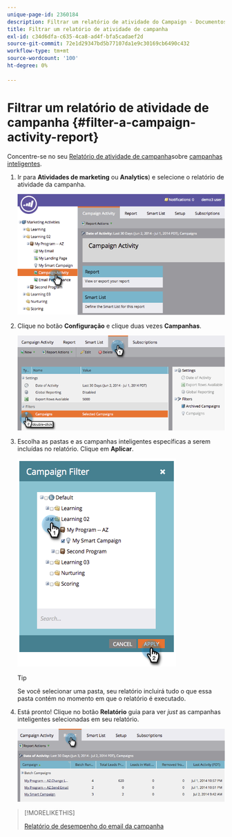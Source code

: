 ```yaml
---
unique-page-id: 2360184
description: Filtrar um relatório de atividade do Campaign - Documentos do Marketo - Documentação do produto
title: Filtrar um relatório de atividade de campanha
exl-id: c34d6dfa-c635-4ca8-ad4f-bfa5cadaef2d
source-git-commit: 72e1d29347bd5b77107da1e9c30169cb6490c432
workflow-type: tm+mt
source-wordcount: '100'
ht-degree: 0%

---
```


# Filtrar um relatório de atividade de campanha {#filter-a-campaign-activity-report}

Concentre-se no seu [Relatório de atividade de campanha](/help/marketo/product-docs/reporting/basic-reporting/report-types/campaign-activity-report.md)sobre [campanhas inteligentes](/help/marketo/product-docs/core-marketo-concepts/smart-campaigns/creating-a-smart-campaign/understanding-batch-and-trigger-smart-campaigns.md).

1. Ir para **Atividades de marketing** ou **Analytics**) e selecione o relatório de atividade da campanha.

   ![](assets/image2014-9-16-16-3a13-3a56.png)

1. Clique no botão **Configuração** e clique duas vezes **Campanhas**.

   ![](assets/image2014-9-16-16-3a14-3a1.png)

1. Escolha as pastas e as campanhas inteligentes específicas a serem incluídas no relatório. Clique em **Aplicar**.

   ![](assets/image2014-9-16-16-3a14-3a11.png)

   >[!TIP]
   >
   >Se você selecionar uma pasta, seu relatório incluirá tudo o que essa pasta contém no momento em que o relatório é executado.

1. Está pronto! Clique no botão **Relatório** guia para ver _just_ as campanhas inteligentes selecionadas em seu relatório.

   ![](assets/image2014-9-16-16-3a14-3a32.png)

>[!MORELIKETHIS]
>
>[Relatório de desempenho do email da campanha](/help/marketo/product-docs/reporting/basic-reporting/report-types/campaign-email-performance-report.md)
